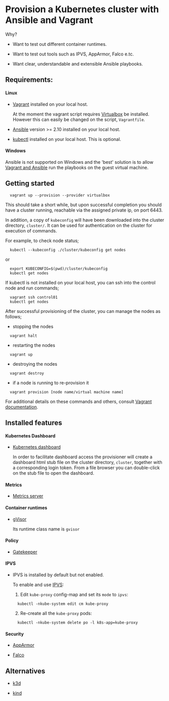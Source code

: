 Provision a Kubernetes cluster with Ansible and Vagrant
==============================================

Why?

* Want to test out different container runtimes.

* Want to test out tools such as IPVS, AppArmor, Falco e.tc.

* Want clear, understandable and extensible Ansible playbooks.

## Requirements:

#### Linux

* [Vagrant](https://developer.hashicorp.com/vagrant/docs/installation) installed on your local host.

  At the moment the vagrant script requires [Virtualbox](https://www.virtualbox.org/wiki/Documentation) be installed. However this can easily be changed on the script, `Vagrantfile`.

* [Ansible](https://docs.ansible.com/ansible/latest/installation_guide/intro_installation.html) version >= 2.10 installed on your local host.


* [kubectl](https://kubernetes.io/docs/tasks/tools/install-kubectl-linux/#install-using-native-package-management) installed on your local host. This is optional.

#### Windows

Ansible is not supported on Windows and the 'best' solution is to allow [Vagrant and Ansible](https://developer.hashicorp.com/vagrant/docs/provisioning/ansible_local) run the playbooks on the guest virtual machine.

## Getting started

```commandline
  vagrant up --provision --provider virtualbox
```

This should take a short while, but upon successful completion you should have a cluster running, reachable via the assigned private ip, on port 6443.

In addition, a copy of `kubeconfig` will have been downloaded into the cluster directory, `cluster/`. It can be used for authentication on the cluster for execution of commands.

For example, to check node status;

```commandline
  kubectl --kubeconfig ./cluster/kubeconfig get nodes
```

or

```commandline
  export KUBECONFIG=$(pwd)/cluster/kubeconfig
  kubectl get nodes
```

If kubectl is not installed on your local host, you can ssh into the control node and run commands;

```commandline
  vagrant ssh control01
  kubectl get nodes
```

After successful provisioning of the cluster, you can manage the nodes as follows;

* stopping the nodes

```commandline
  vagrant halt
```

* restarting the nodes

```commandline
  vagrant up
```

* destroying the nodes

```commandline
  vagrant destroy
```

* if a node is running to re-provision it

```commandline
  vagrant provision [node name/virtual machine name]
```

For additional details on these commands and others, consult [Vagrant documentation](https://developer.hashicorp.com/vagrant/docs).

## Installed features

#### Kubernetes Dashboard

* [Kubernetes dashboard](https://github.com/kubernetes/dashboard)

  In order to facilitate dashboard access the provisioner will create a dashboard html stub file on the cluster directory, `cluster`, together with a corresponding login token.
  From a file browser you can double-click on the stub file to open the dashboard.

#### Metrics

* [Metrics server](https://github.com/kubernetes-sigs/metrics-server)

#### Container runtimes

* [gVisor](https://gvisor.dev/docs/)

  Its runtime class name is `gvisor`

#### Policy

* [Gatekeeper](https://open-policy-agent.github.io/gatekeeper/website/docs/)

#### IPVS

* IPVS is installed by default but not enabled.

  To enable and use [IPVS](https://kubernetes.io/docs/reference/config-api/kube-proxy-config.v1alpha1/):

  1. Edit `kube-proxy` config-map and set its `mode` to `ipvs`:
      
    ```commandline
      kubectl -nkube-system edit cm kube-proxy
    ```

  2. Re-create all the `kube-proxy` pods:

    ```commandline
      kubectl -nkube-system delete po -l k8s-app=kube-proxy
    ```

#### Security

* [AppArmor](https://ubuntu.com/server/docs/security-apparmor)

* [Falco](https://falco.org/docs/)


## Alternatives

* [k3d](https://k3d.io/v5.4.9/)

* [kind](https://github.com/kubernetes-sigs/kind)
